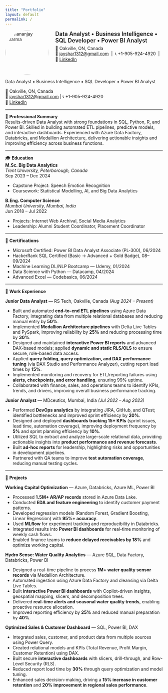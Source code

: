 ```yaml
---
title: "Portfolio"
layout: default
permalink: /
---
```

<div style="display:flex; align-items:flex-start; gap:20px; margin-top:10px;">
  <img src="/image/imagewsp.jpeg" alt="Dhananjay Sharma" style="width:140px;height:140px;border-radius:50%;object-fit:cover;">
  <div>
    <div style="font-weight:600; font-size:18px; margin-bottom:6px;">
      Data Analyst • Business Intelligence • SQL Developer • Power BI Analyst
    </div>
    <div>
      📍 Oakville, ON, Canada <br>
      📧 <a href="mailto:jayshar1312@gmail.com">jayshar1312@gmail.com</a> &nbsp;|&nbsp;
      📞 +1-905-924-4920 &nbsp;|&nbsp;
      🔗 <a href="http://www.linkedin.com/in/dhananjay-manoj-sharma-557827177">LinkedIn</a>
    </div>
  </div>
</div>


Data Analyst ▪ Business Intelligence ▪ SQL Developer ▪ Power BI Analyst  

📍 Oakville, ON, Canada  
📧 [jayshar1312@gmail.com](mailto:jayshar1312@gmail.com) | 📞 +1-905-924-4920  
🔗 [LinkedIn](http://www.linkedin.com/in/dhananjay-manoj-sharma-557827177)

---

📝 **Professional Summary**  
Results-driven Data Analyst with strong foundations in SQL, Python, R, and Power BI. Skilled in building automated ETL pipelines, predictive models, and interactive dashboards. Experienced with Azure Data Factory, Databricks, and Medallion Architecture, delivering actionable insights and improving efficiency across business functions.

---

🎓 **Education**  
**M.Sc. Big Data Analytics**  
*Trent University, Peterborough, Canada*  
Sep 2023 – Dec 2024  

- Capstone Project: Speech Emotion Recognition  
- Coursework: Statistical Modelling, AI, and Big Data Analytics  

**B.Eng. Computer Science**  
*Mumbai University, Mumbai, India*  
Jun 2018 – Jul 2022  

- Projects: Internet Web Archival, Social Media Analytics  
- Leadership: Alumni Student Coordinator, Placement Coordinator  

---

📜 **Certifications**  
- Microsoft Certified: Power BI Data Analyst Associate (PL-300), 06/2024  
- HackerRank SQL Certified (Basic → Advanced + Gold Badge), 08–09/2024  
- Machine Learning DL/NLP Bootcamp — Udemy, 01/2024  
- Data Science with Python — Datacamp, 04/2024  
- Advanced Excel — Codebasics, 06/2024  

---

💼 **Work Experience**

**Junior Data Analyst** — RS Tech, Oakville, Canada *(Aug 2024 – Present)*  
- Built and automated **end-to-end ETL pipelines** using Azure Data Factory, integrating data from multiple relational databases and reducing manual entry by **50%**.  
- Implemented **Medallion Architecture pipelines** with Delta Live Tables and PySpark, improving reliability by **25%** and reducing processing time by **30%**.  
- Designed and maintained **interactive Power BI reports** and advanced DAX-based models; applied **dynamic and static RLS/OLS** to ensure secure, role-based data access.  
- Applied **query folding, query optimization, and DAX performance tuning** (via DAX Studio and Performance Analyzer), cutting report load times by **15%**.  
- Implemented monitoring and recovery for ETL/reporting failures using **alerts, checkpoints, and error handling**, ensuring 99% uptime.  
- Collaborated with finance, sales, and operations teams to identify KPIs, trends, and drivers, improving overall business performance tracking.  

**Junior Analyst** — MDceutics, Mumbai, India *(Jul 2022 – Aug 2023)*  
- Performed **DevOps analytics** by integrating JIRA, GitHub, and QTest; identified bottlenecks and improved sprint efficiency by **20%**.  
- Designed and deployed **dashboards tracking 15+ KPIs** (sprint issues, lead time, automation coverage), improving deployment frequency by **5%** and sprint planning efficiency by **10%**.  
- Utilized SQL to extract and analyze large-scale relational data, providing actionable insights into **product performance and revenue forecasts**.  
- Built **ad-hoc reports** for leadership, highlighting risks and opportunities in development pipelines.  
- Partnered with QA teams to improve **test automation coverage**, reducing manual testing cycles.  

---

🌟 **Projects**

**Working Capital Optimization** — Azure, Databricks, Azure ML, Power BI  
- Processed **1.5M+ AR/AP records** stored in Azure Data Lake.  
- Conducted **EDA and feature engineering** to identify customer payment patterns.  
- Developed regression models (Random Forest, Gradient Boosting, Linear Regression) with **95%+ accuracy**.  
- Used **MLflow** for experiment tracking and reproducibility in Databricks.  
- Integrated results into **Power BI dashboards** for real-time monitoring of weekly cash flows.  
- Enabled finance teams to **reduce delayed receivables by 18%** and optimize working capital.  

**Hydro Sense: Water Quality Analytics** — Azure SQL, Data Factory, Databricks, Power BI  
- Designed a real-time pipeline to process **1M+ water quality sensor records** via Medallion Architecture.  
- Automated ingestion using Azure Data Factory and cleansing via Delta Live Tables.  
- Built **interactive Power BI dashboards** with Copilot-driven insights, geospatial mapping, slicers, and decomposition trees.  
- Delivered **real-time alerts and seasonal water quality trends**, enabling proactive resource allocation.  
- Improved reporting efficiency by **25%** and reduced manual preparation by **40%**.  

**Optimized Sales & Customer Dashboard** — SQL, Power BI, DAX  
- Integrated sales, customer, and product data from multiple sources using Power Query.  
- Created relational models and KPIs (Total Revenue, Profit Margin, Customer Retention) using DAX.  
- Built secure **interactive dashboards** with slicers, drill-through, and Row-Level Security (RLS).  
- Reduced report load time by **30%** through query optimization and model tuning.  
- Enhanced sales decision-making, driving a **15% increase in customer retention** and **20% improvement in regional sales performance**.  

